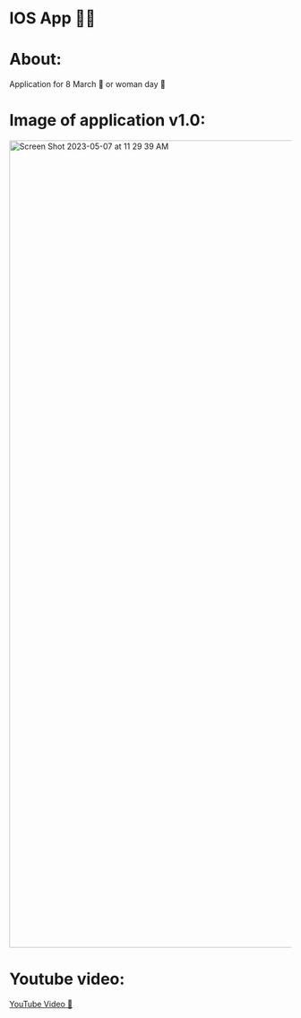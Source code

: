 # IOS App 👨‍💻

# About:

Application for 8 March 💐 or woman day 📅 

# Image of application v1.0:
<img width="1440" alt="Screen Shot 2023-05-07 at 11 29 39 AM" src="https://user-images.githubusercontent.com/39588115/236667426-d8bf1b5f-0701-459e-87f1-07f85ba41bbb.png">

# Youtube video:
[YouTube Video 🍿](https://studio.youtube.com/video/q59I64OalPk/edit)

